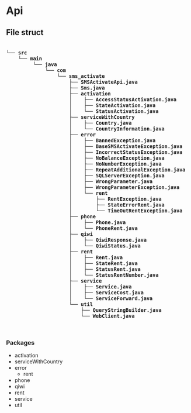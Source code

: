 # Api
## File struct

<pre style="font-family: 'Arial Narrow', sans-serif; font-size: 12pt; font-weight: bold;">
    <code>
└── src
    └── main
         └── java
             └── com
                 └── sms_activate
                     ├── SMSActivateApi.java
                     ├── Sms.java
                     ├── activation
                     │    ├── AccessStatusActivation.java
                     │    ├── StateActivation.java
                     │    └── StatusActivation.java
                     ├── serviceWithCountry
                     │    ├── Country.java
                     │    └── CountryInformation.java
                     ├── error
                     │    ├── BannedException.java
                     │    ├── BaseSMSActivateException.java
                     │    ├── IncorrectStatusException.java
                     │    ├── NoBalanceException.java
                     │    ├── NoNumberException.java
                     │    ├── RepeatAdditionalException.java
                     │    ├── SQLServerException.java
                     │    ├── WrongParameter.java
                     │    ├── WrongParameterException.java
                     │    └── rent
                     │        ├── RentException.java
                     │        ├── StateErrorRent.java
                     │        └── TimeOutRentException.java
                     ├── phone
                     │    ├── Phone.java
                     │    └── PhoneRent.java
                     ├── qiwi
                     │    ├── QiwiResponse.java
                     │    └── QiwiStatus.java
                     ├── rent
                     │    ├── Rent.java
                     │    ├── StateRent.java
                     │    ├── StatusRent.java
                     │    └── StatusRentNumber.java
                     ├── service
                     │    ├── Service.java
                     │    ├── ServiceCost.java
                     │    └── ServiceForward.java
                     └── util
                         ├── QueryStringBuilder.java
                         └── WebClient.java

    </code>
</pre>

### Packages
* activation
* serviceWithCountry
* error
  * rent
* phone
* qiwi
* rent
* service
* util
